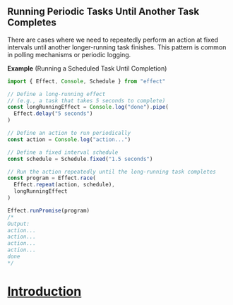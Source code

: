 ## Running Periodic Tasks Until Another Task Completes

There are cases where we need to repeatedly perform an action at fixed intervals until another longer-running task finishes. This pattern is common in polling mechanisms or periodic logging.

**Example** (Running a Scheduled Task Until Completion)

```ts twoslash
import { Effect, Console, Schedule } from "effect"

// Define a long-running effect
// (e.g., a task that takes 5 seconds to complete)
const longRunningEffect = Console.log("done").pipe(
  Effect.delay("5 seconds")
)

// Define an action to run periodically
const action = Console.log("action...")

// Define a fixed interval schedule
const schedule = Schedule.fixed("1.5 seconds")

// Run the action repeatedly until the long-running task completes
const program = Effect.race(
  Effect.repeat(action, schedule),
  longRunningEffect
)

Effect.runPromise(program)
/*
Output:
action...
action...
action...
action...
done
*/
```

# [Introduction](https://effect.website/docs/scheduling/introduction/)
